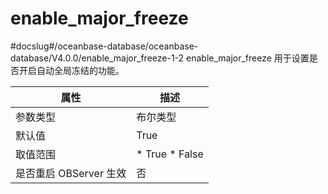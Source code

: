 enable_major_freeze 
========================================
#docslug#/oceanbase-database/oceanbase-database/V4.0.0/enable_major_freeze-1-2
enable_major_freeze 用于设置是否开启自动全局冻结的功能。


|      **属性**      |                                                 **描述**                                                 |
|------------------|--------------------------------------------------------------------------------------------------------|
| 参数类型             | 布尔类型                                                                                                   |
| 默认值              | True                                                                                                   |
| 取值范围             | * True   * False    |
| 是否重启 OBServer 生效 | 否                                                                                                      |



